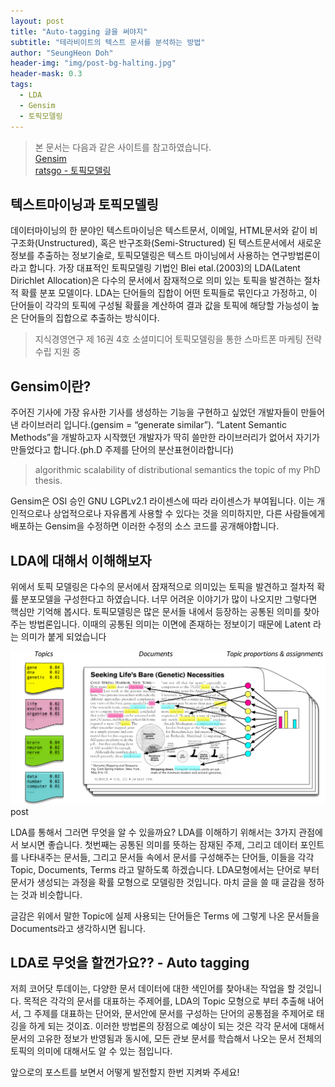 ```yaml
---
layout: post
title: "Auto-tagging 글을 써야지"
subtitle: "테라비이트의 텍스트 문서를 분석하는 방법"
author: "SeungHeon Doh"
header-img: "img/post-bg-halting.jpg"
header-mask: 0.3
tags:
  - LDA
  - Gensim
  - 토픽모델링
---
```


> 본 문서는 다음과 같은 사이트를 참고하였습니다.<br>
> [Gensim](https://radimrehurek.com/gensim/about.html)<br>
> [ratsgo - 토픽모델링](https://ratsgo.github.io/from%20frequency%20to%20semantics/2017/06/01/LDA/)


## 텍스트마이닝과 토픽모델링
데이터마이닝의 한 분야인 텍스트마이닝은 텍스트문서, 이메일, HTML문서와 같이 비구조화(Unstructured), 혹은 반구조화(Semi-Structured) 된 텍스트문서에서
새로운 정보를 추출하는 정보기술로, 토픽모델링은 텍스트 마이닝에서 사용하는 연구방법론이라고 합니다. 가장 대표적인 토픽모델링 기법인 Blei etal.(2003)의
LDA(Latent Dirichlet Allocation)은 다수의 문서에서 잠재적으로 의미 있는 토픽을 발견하는 절차적 확률 분포 모델이다. LDA는 단어들의 집합이
어떤 토픽들로 묶인다고 가정하고, 이 단어들이 각각의 토픽에 구성될 확률을 계산하여 결과 값을 토픽에 해당할 가능성이 높은 단어들의 집합으로 추출하는 방식이다.
> 지식경영연구 제 16권 4호 소셜미디어 토픽모델링을 통한 스마트폰 마케팅 전략 수립 지원 중

## Gensim이란?
주어진 기사에 가장 유사한 기사를 생성하는 기능을 구현하고 싶었던 개발자들이 만들어낸 라이브러리 입니다.(gensim = “generate similar”).
“Latent Semantic Methods”을 개발하고자 시작했던 개발자가 딱히 쓸만한 라이브러리가 없어서 자기가 만들었다고 합니다.(ph.D 주제를 단어의 분산표현이라합니다)
> algorithmic scalability of distributional semantics the topic of my PhD thesis.

Gensim은 OSI 승인 GNU LGPLv2.1 라이센스에 따라 라이센스가 부여됩니다. 이는 개인적으로나 상업적으로나 자유롭게 사용할 수 있다는 것을 의미하지만, 다른
사람들에게 배포하는 Gensim을 수정하면 이러한 수정의 소스 코드를 공개해야합니다.

## LDA에 대해서 이해해보자
위에서 토픽 모델링은 다수의 문서에서 잠재적으로 의미있는 토픽을 발견하고 절차적 확률 분포모델을 구성한다고 하였습니다. 너무 어려운 이야기가 많이 나오지만 그렇다면
핵심만 기억해 봅시다. 토픽모델링은 많은 문서들 내에서 등장하는 공통된 의미를 찾아주는 방법론입니다. 이때의 공통된 의미는 이면에 존재하는 정보이기 때문에 Latent
라는 의미가 붙게 되었습니다

![img](/img/in-post/post-lda.png)post

LDA를 통해서 그러면 무엇을 알 수 있을까요? LDA를 이해하기 위해서는 3가지 관점에서 보시면 좋습니다. 첫번째는 공통된 의미를 뜻하는 잠재된 주제, 그리고
데이터 포인트를 나타내주는 문서들, 그리고 문서들 속에서 문서를 구성해주는 단어들, 이들을 각각 Topic, Documents, Terms 라고 말하도록 하겠습니다.
LDA모형에서는 단어로 부터 문서가 생성되는 과정을 확률 모형으로 모델링한 것입니다. 마치 글을 쓸 때 글감을 정하는 것과 비슷합니다.

글감은 위에서 말한 Topic에 실제 사용되는 단어들은 Terms 에 그렇게 나온 문서들을 Documents라고 생각하시면 됩니다.

## LDA로 무엇을 할껀가요?? - Auto tagging

저희 코어닷 투데이는, 다양한 문서 데이터에 대한 색인어를 찾아내는 작업을 할 것입니다. 목적은 각각의 문서를 대표하는 주제어를, LDA의 Topic 모형으로 부터
추출해 내어서, 그 주제를 대표하는 단어와, 문서안에 문서를 구성하는 단어의 공통점을 주제어로 태깅을 하게 되는 것이죠. 이러한 방법론의 장점으로 예상이 되는 것은
각각 문서에 대해서 문서의 고유한 정보가 반영됨과 동시에, 모든 관보 문서를 학습해서 나오는 문서 전체의 토픽의 의미에 대해서도 알 수 있는 점입니다.

앞으로의 포스트를 보면서 어떻게 발전할지 한번 지켜봐 주세요!